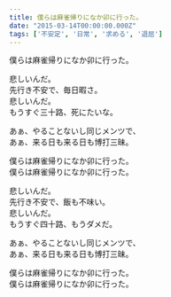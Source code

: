 ```yaml
---
title: 僕らは麻雀帰りになか卯に行った。
date: "2015-03-14T00:00:00.000Z"
tags: ['不安定', '日常', '求める', '退屈']
---
```


僕らは麻雀帰りになか卯に行った。

悲しいんだ。  
先行き不安で、毎日暇さ。  
悲しいんだ。  
もうすぐ三十路、死にたいな。

あぁ、やることないし同じメンツで、  
あぁ、来る日も来る日も博打三昧。

僕らは麻雀帰りになか卯に行った。  
僕らは麻雀帰りになか卯に行った。

悲しいんだ。  
先行き不安で、飯も不味い。  
悲しいんだ。  
もうすぐ四十路、もうダメだ。

あぁ、やることないし同じメンツで、  
あぁ、来る日も来る日も博打三昧。

僕らは麻雀帰りになか卯に行った。  
僕らは麻雀帰りになか卯に行った。
